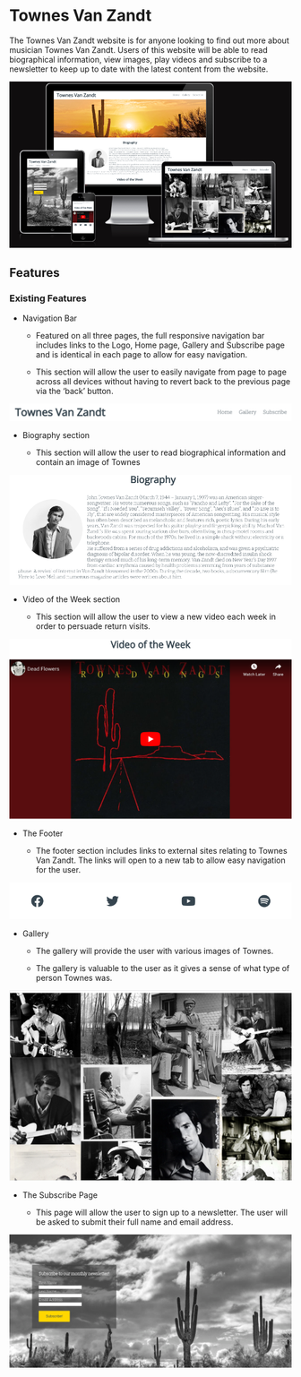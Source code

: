 
# Townes Van Zandt

The Townes Van Zandt website is for anyone looking to find out more about musician Townes Van Zandt. Users of this website will be able to read biographical information, view images, play videos and subscribe to a newsletter to keep up to date with the latest content from the website.

![Amiresponsive](assets/images/amiresponsive.png)

## Features

### Existing Features

- Navigation Bar

    - Featured on all three pages, the full responsive navigation bar includes links to the Logo, Home page, Gallery and Subscribe page and is identical in each page to allow for easy navigation.

    - This section will allow the user to easily navigate from page to page across all devices without having to revert back to the previous page via the ‘back’ button.

![Nav bar](assets/images/header.png)

- Biography section

    - This section will allow the user to read biographical information and contain an image of Townes

![Biography](assets/images/biography.png)

- Video of the Week section

    - This section will allow the user to view a new video each week in order to persuade return visits.

![Video of the Week](assets/images/video.png)

- The Footer

    - The footer section includes links to external sites relating to Townes Van Zandt. The links will open to a new tab to allow easy navigation for the user.

![Footer](assets/images/footer.png)

- Gallery

    - The gallery will provide the user with various images of Townes.

    - The gallery is valuable to the user as it gives a sense of what type of person Townes was.

![Gallery](assets/images/gallery.png)

- The Subscribe Page

    - This page will allow the user to sign up to a newsletter. The user will be asked to submit their full name and email address.

![Subscribe Page](assets/images/subscribe.png)